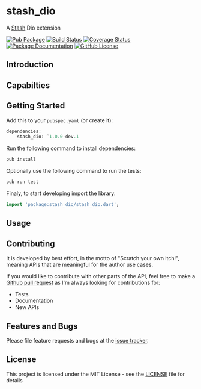 # stash_dio
A [Stash](https://github.com/ivoleitao/stash) Dio extension

[![Pub Package](https://img.shields.io/pub/v/stash_dio.svg?style=flat-square)](https://pub.dartlang.org/packages/stash_dio)
[![Build Status](https://github.com/ivoleitao/shadertoy_api/workflows/build/badge.svg)](https://github.com/ivoleitao/stash_dio/actions)
[![Coverage Status](https://codecov.io/gh/ivoleitao/stash_dio/graph/badge.svg)](https://codecov.io/gh/ivoleitao/stash_dio)
[![Package Documentation](https://img.shields.io/badge/doc-stash_dio-blue.svg)](https://www.dartdocs.org/documentation/stash_dio/latest)
[![GitHub License](https://img.shields.io/badge/License-MIT-yellow.svg)](https://opensource.org/licenses/MIT)

## Introduction

## Capabilties

## Getting Started

Add this to your `pubspec.yaml` (or create it):

```dart
dependencies:
    stash_dio: ^1.0.0-dev.1
```

Run the following command to install dependencies:

```dart
pub install
```

Optionally use the following command to run the tests:

```dart
pub run test
```

Finaly, to start developing import the library:

```dart
import 'package:stash_dio/stash_dio.dart';
```

## Usage

## Contributing

It is developed by best effort, in the motto of "Scratch your own itch!", meaning APIs that are meaningful for the author use cases.

If you would like to contribute with other parts of the API, feel free to make a [Github pull request](https://github.com/ivoleitao/stash_dio/pulls) as I'm always looking for contributions for:
* Tests
* Documentation
* New APIs

## Features and Bugs

Please file feature requests and bugs at the [issue tracker][tracker].

[tracker]: http://github.com/ivoleitao/stash_dio/issues/new

## License

This project is licensed under the MIT License - see the [LICENSE](LICENSE) file for details